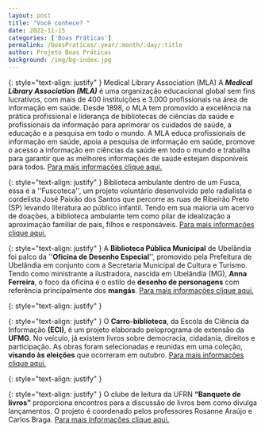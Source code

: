 ```yaml
---
layout: post
title: "Você conhece? "
date: 2022-11-15
categories: ['Boas Práticas']
permalink: /boasPraticas/:year/:month/:day/:title
author: Projeto Boas Práticas
background: /img/bg-index.jpg
---
```

{: style="text-align: justify" }
Medical Library Association (MLA)
A **_Medical Library Association (MLA)_** é uma organização educacional global sem fins lucrativos, com mais de 400 instituições e 3.000 profissionais na área de informação em saúde. Desde 1898, o MLA tem promovido a excelência na prática profissional e liderança de bibliotecas de ciências da saúde e profissionais da informação para aprimorar os cuidados de saúde, a educação e a pesquisa em todo o mundo. A MLA educa profissionais de informação em saúde, apoia a pesquisa de informação em saúde, promove o acesso a informação em ciências da saúde em todo o mundo e trabalha para garantir que as melhores informações de saúde estejam disponíveis para todos.
[Para mais informações clique aqui.](https://www.mlanet.org/)

{: style="text-align: justify" }
Biblioteca ambulante dentro de um Fusca, essa é a ''Fuscoteca'', um projeto voluntário desenvolvido pelo radialista e cordelista José Paixão dos Santos que percorre as ruas de Ribeirão Preto (SP) levando literatura ao público infantil. Tendo em sua maioria um acervo de doações, a biblioteca ambulante tem como pilar de idealização a aproximação familiar de pais, filhos e responsáveis.
[Para mais informações clique aqui.](https://g1.globo.com/sp/ribeirao-preto-franca/noticia/2022/09/04/cordelista-leva-literatura-infantil-em-biblioteca-criada-dentro-de-fusca-em-ribeirao-preto-sp.ghtml)

{: style="text-align: justify" }
A **Biblioteca Pública Municipal** de Ubelândia foi palco da ''__Oficina de Desenho Especial__'', promovido pela Prefeitura de Ubelândia em conjunto com a Secretaria Municipal de Cultura e Turismo. Tendo como ministrante a ilustradora, nascida em Ubelândia (MG), __Anna Ferreira__, o foco da oficina é o estilo de __desenho de personagens__ com referência principalmente dos __mangás__.
[Para mais informações clique aqui.](https://www.uberlandia.mg.gov.br/2022/09/08/prefeitura-traz-oficina-de-desenho-especial-na-biblioteca-municipal/)

{: style="text-align: justify" }


{: style="text-align: justify" }
O __Carro-biblioteca__, da Escola de Ciência da Informação __(ECI)__, é um projeto elaborado peloprograma de extensão da __UFMG__. No veículo, já existem livros sobre democracia, cidadania, direitos e participação. As obras foram selecionadas e reunidas em uma coleção, __visando às eleições__ que ocorreram em outubro.
[Para mais informações clique aqui.](https://ufmg.br/comunicacao/noticias/carro-biblioteca-da-eci-lanca-cartilha-para-jovens-eleitores)

{: style="text-align: justify" }


{: style="text-align: justify" }
O clube de leitura da UFRN __“Banquete de livros”__ proporciona encontros para a discussão de livros bem como divulga lançamentos. O projeto é coordenado pelos professores Rosanne Araújo e Carlos Braga.
[Para mais informações clique aqui.](https://instagram.com/clubedeleituraufrn?igshid=YmMyMTA2M2Y=)
